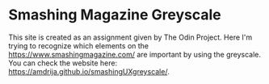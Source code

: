 # Smashing Magazine Greyscale

This site is created as an assignment given by The Odin Project. Here I'm trying to recognize which elements on the https://www.smashingmagazine.com/ are important by using the greyscale. You can check the website here: https://amdrija.github.io/smashingUXgreyscale/.